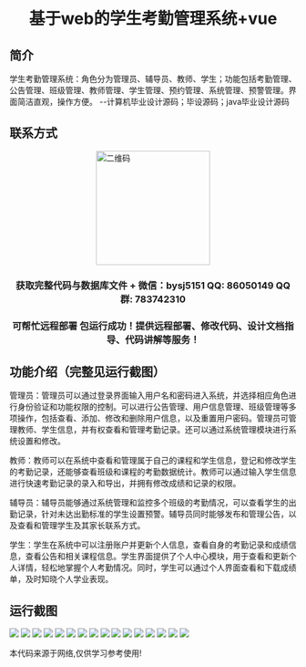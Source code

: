 <p><h1 align="center">基于web的学生考勤管理系统+vue</h1></p>

## 简介
学生考勤管理系统：角色分为管理员、辅导员、教师、学生；功能包括考勤管理、公告管理、班级管理、教师管理、学生管理、预约管理、系统管理、预警管理。界面简洁直观，操作方便。    --计算机毕业设计源码；毕设源码；java毕业设计源码


## 联系方式
<img src="https://bs-1329754181.cos.ap-shanghai.myqcloud.com/wx.jpg" alt="二维码" style="display: block; margin: 0 auto;" width="200px">
<p><h3 align="center">获取完整代码与数据库文件 + 微信：bysj5151 QQ: 86050149 QQ群: 783742310</h3></p>
<p><h3 align="center">可帮忙远程部署 包运行成功！提供远程部署、修改代码、设计文档指导、代码讲解等服务！</h3></p>

## 功能介绍（完整见运行截图）
管理员：管理员可以通过登录界面输入用户名和密码进入系统，并选择相应角色进行身份验证和功能权限的控制。可以进行公告管理、用户信息管理、班级管理等多项操作，包括查看、添加、修改和删除用户信息，以及重置用户密码。管理员可管理教师、学生信息，并有权查看和管理考勤记录。还可以通过系统管理模块进行系统设置和修改。

教师：教师可以在系统中查看和管理属于自己的课程和学生信息，登记和修改学生的考勤记录，还能够查看班级和课程的考勤数据统计。教师可以通过输入学生信息进行快速考勤记录的录入和导出，并拥有修改成绩和记录的权限。

辅导员：辅导员能够通过系统管理和监控多个班级的考勤情况，可以查看学生的出勤记录，针对未达出勤标准的学生设置预警。辅导员同时能够发布和管理公告，以及查看和管理学生及其家长联系方式。

学生：学生在系统中可以注册账户并更新个人信息，查看自身的考勤记录和成绩信息，查看公告和相关课程信息。学生界面提供了个人中心模块，用于查看和更新个人详情，轻松地掌握个人考勤情况。同时，学生可以通过个人界面查看和下载成绩单，及时知晓个人学业表现。


## 运行截图
![](https://bs-1329754181.cos.ap-shanghai.myqcloud.com/ssm/WebStudentAttendanceManagementSystem/img/001.jpg)
![](https://bs-1329754181.cos.ap-shanghai.myqcloud.com/ssm/WebStudentAttendanceManagementSystem/img/002.jpg)
![](https://bs-1329754181.cos.ap-shanghai.myqcloud.com/ssm/WebStudentAttendanceManagementSystem/img/003.jpg)
![](https://bs-1329754181.cos.ap-shanghai.myqcloud.com/ssm/WebStudentAttendanceManagementSystem/img/004.jpg)
![](https://bs-1329754181.cos.ap-shanghai.myqcloud.com/ssm/WebStudentAttendanceManagementSystem/img/005.jpg)
![](https://bs-1329754181.cos.ap-shanghai.myqcloud.com/ssm/WebStudentAttendanceManagementSystem/img/006.jpg)
![](https://bs-1329754181.cos.ap-shanghai.myqcloud.com/ssm/WebStudentAttendanceManagementSystem/img/007.jpg)
![](https://bs-1329754181.cos.ap-shanghai.myqcloud.com/ssm/WebStudentAttendanceManagementSystem/img/008.jpg)
![](https://bs-1329754181.cos.ap-shanghai.myqcloud.com/ssm/WebStudentAttendanceManagementSystem/img/009.jpg)
![](https://bs-1329754181.cos.ap-shanghai.myqcloud.com/ssm/WebStudentAttendanceManagementSystem/img/010.jpg)
![](https://bs-1329754181.cos.ap-shanghai.myqcloud.com/ssm/WebStudentAttendanceManagementSystem/img/011.jpg)
![](https://bs-1329754181.cos.ap-shanghai.myqcloud.com/ssm/WebStudentAttendanceManagementSystem/img/012.jpg)
![](https://bs-1329754181.cos.ap-shanghai.myqcloud.com/ssm/WebStudentAttendanceManagementSystem/img/013.jpg)
![](https://bs-1329754181.cos.ap-shanghai.myqcloud.com/ssm/WebStudentAttendanceManagementSystem/img/014.jpg)
![](https://bs-1329754181.cos.ap-shanghai.myqcloud.com/ssm/WebStudentAttendanceManagementSystem/img/015.jpg)
![](https://bs-1329754181.cos.ap-shanghai.myqcloud.com/ssm/WebStudentAttendanceManagementSystem/img/016.jpg)

<p>本代码来源于网络,仅供学习参考使用!</p>
